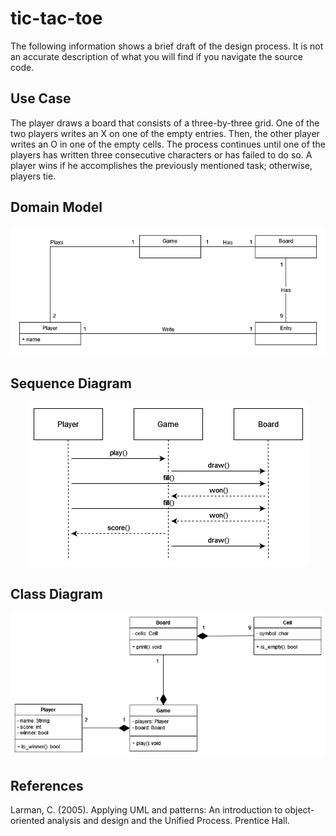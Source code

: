 # tic-tac-toe

The following information shows a brief draft of the design process. It is not an accurate description of what you will find if you navigate the source code.

## Use Case

The player draws a board that consists of a three-by-three grid. One of the two players writes an X on one of the empty entries. Then, the other player writes an O in one of the empty cells. The process continues until one of the players has written three consecutive characters or has failed to do so. A player wins if he accomplishes the previously mentioned task; otherwise, players tie.

## Domain Model

![](/docs/GameDomainModel.png)

## Sequence Diagram

<p align="center">
<img src="docs/GameSequenceDiagram.png">

## Class Diagram

![](/docs/GameClassDiagram.png)

## References

Larman, C. (2005). Applying UML and patterns: An introduction to object-oriented analysis and design and the Unified Process. Prentice Hall.